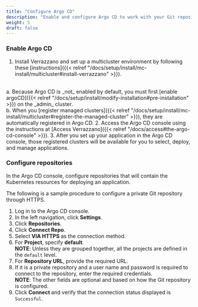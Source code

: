 ```yaml
---
title: "Configure Argo CD"
description: "Enable and configure Argo CD to work with your Git repositories"
weight: 5
draft: false
---
```


### Enable Argo CD

1. Install Verrazzano and set up a multicluster environment by following these [instructions]({{< relref "/docs/setup/install/mc-install/multicluster#install-verrazzano" >}}).
<br>
  a. Because Argo CD is _not_ enabled by default, you must first [enable argoCD]({{< relref "/docs/setup/install/modify-installation#pre-installation" >}}) on the _admin_ cluster. <br>
  b. When you [register managed clusters]({{< relref "/docs/setup/install/mc-install/multicluster#register-the-managed-cluster" >}}), they are automatically registered in Argo CD.
2. Access the Argo CD console using the instructions at [Access Verrazzano]({{< relref "/docs/access#the-argo-cd-console" >}}).
3. After you set up your application in the Argo CD console, those registered clusters will be available for you to select, deploy, and manage applications.

### Configure repositories

In the Argo CD console, configure repositories that will contain the Kubernetes resources for deploying an application.

The following is a sample procedure to configure a private Git repository through HTTPS.
1. Log in to the Argo CD console.
2. In the left navigation, click **Settings**.
3. Click **Repositories**.
3. Click **Connect Repo**.
4. Select **VIA HTTPS** as the connection method.
5. For **Project**, specify **default**.
<br>**NOTE**: Unless they are grouped together, all the projects are defined in the `default` level.
6. For **Repository URL**, provide the required URL.
7. If it is a private repository and a user name and password is required to connect to the repository, enter the required credentials.
<br>**NOTE**: The other fields are optional and based on how the Git repository is configured.
9. Click **Connect** and verify that the connection status displayed is `Successful`.
